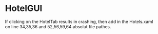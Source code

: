 # HotelGUI
If clicking on the HotelTab results in crashing, then add in the Hotels.xaml on line 34,35,36 and 52,56,59,64 absolut file pathes.
